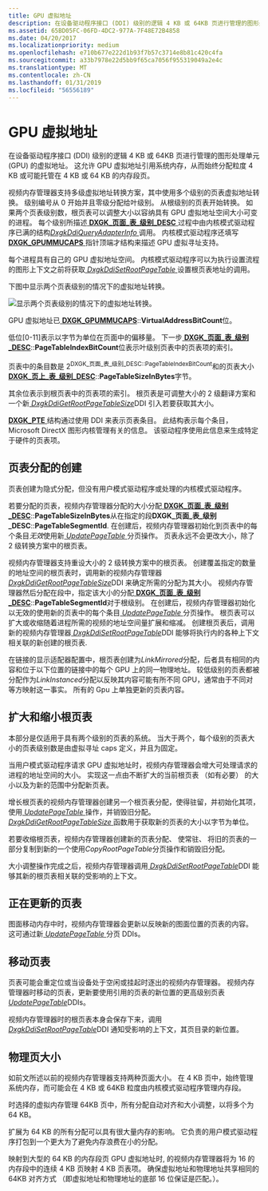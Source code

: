 ```yaml
---
title: GPU 虚拟地址
description: 在设备驱动程序接口 (DDI) 级别的逻辑 4 KB 或 64KB 页进行管理的图形处理单元 (GPU) 的虚拟地址。
ms.assetid: 65BD05FC-06FD-4DC2-977A-7F48E72B4858
ms.date: 04/20/2017
ms.localizationpriority: medium
ms.openlocfilehash: e710b677e222d1b93f7b57c3714e8b81c420c4fa
ms.sourcegitcommit: a33b7978e22d5bb9f65ca7056f955319049a2e4c
ms.translationtype: MT
ms.contentlocale: zh-CN
ms.lasthandoff: 01/31/2019
ms.locfileid: "56556189"
---
```

# <a name="gpu-virtual-address"></a>GPU 虚拟地址


在设备驱动程序接口 (DDI) 级别的逻辑 4 KB 或 64KB 页进行管理的图形处理单元 (GPU) 的虚拟地址。 这允许 GPU 虚拟地址引用系统内存，从而始终分配粒度 4 KB 或可能托管在 4 KB 或 64 KB 的内存段页。

视频内存管理器支持多级虚拟地址转换方案，其中使用多个级别的页表虚拟地址转换。 级别编号从 0 开始并且零级分配给叶级别。 从根级别的页表开始转换。 如果两个页表级别数，根页表可以调整大小以容纳具有 GPU 虚拟地址空间大小可变的进程。 每个级别所描述[ **DXGK\_页面\_表\_级别\_DESC** ](https://msdn.microsoft.com/library/windows/hardware/dn906832) 过程中由内核模式驱动程序已满的结构[*DxgkDdiQueryAdapterInfo* ](https://msdn.microsoft.com/library/windows/hardware/ff559746)调用。 内核模式驱动程序还填写[ **DXGK\_GPUMMUCAPS** ](https://msdn.microsoft.com/library/windows/hardware/dn906348)指针顶端才结构来描述 GPU 虚拟寻址支持。

每个进程具有自己的 GPU 虚拟地址空间。 内核模式驱动程序可以为执行设置流程的图形上下文之前将获取[ *DxgkDdiSetRootPageTable* ](https://msdn.microsoft.com/library/windows/hardware/dn906342)设置根页表地址的调用。

下图中显示两个页表级别的情况下的虚拟地址转换。

![显示两个页表级别的情况下的虚拟地址转换。](images/gpu-virtual-address.1.png)

GPU 虚拟地址已[ **DXGK\_GPUMMUCAPS**](https://msdn.microsoft.com/library/windows/hardware/dn906348)::**VirtualAddressBitCount**位。

低位\[0-11\]表示以字节为单位在页面中的偏移量。 下一步[ **DXGK\_页面\_表\_级别\_DESC**](https://msdn.microsoft.com/library/windows/hardware/dn906832)::**PageTableIndexBitCount**位表示叶级别页表中的页表项的索引。

页表中的条目数是 2<sup>DXGK\_页面\_表\_级别\_DESC::PageTableIndexBitCount</sup>和的页表大小[ **DXGK\_页上\_表\_级别\_DESC**](https://msdn.microsoft.com/library/windows/hardware/dn906832)::**PageTableSizeInBytes**字节。

其余位表示到根页表中的页表项的索引。 根页表是可调整大小的 2 级翻译方案和一个新[ *DxgkDdiGetRootPageTableSize*](https://msdn.microsoft.com/library/windows/hardware/dn906339)DDI 引入若要获取其大小。

[ **DXGK\_PTE** ](https://msdn.microsoft.com/library/windows/hardware/ff562008)结构通过使用 DDI 来表示页表条目。 此结构表示每个条目，Microsoft DirectX 图形内核管理有关的信息。 该驱动程序使用此信息来生成特定于硬件的页表项。

## <a name="span-idcreationofpagetableallocationsspanspan-idcreationofpagetableallocationsspanspan-idcreationofpagetableallocationsspancreation-of-page-table-allocations"></a><span id="Creation_of_page_table_allocations"></span><span id="creation_of_page_table_allocations"></span><span id="CREATION_OF_PAGE_TABLE_ALLOCATIONS"></span>页表分配的创建


页表创建为隐式分配，但没有用户模式驱动程序或处理的内核模式驱动程序。

若要分配的页表，视频内存管理器分配的大小分配[ **DXGK\_页面\_表\_级别\_DESC**](https://msdn.microsoft.com/library/windows/hardware/dn906832)::**PageTableSizeInBytes**从在指定的段**DXGK\_页面\_表\_级别\_DESC**::**PageTableSegmentId**. 在创建后，视频内存管理器初始化到页表中的每个条目*无效*使用新[ *UpdatePageTable* ](https://msdn.microsoft.com/library/windows/hardware/ff560815)分页操作。 页表永远不会更改大小，除了 2 级转换方案中的根页表。

视频内存管理器支持重设大小的 2 级转换方案中的根页表。 创建覆盖指定的数量的地址空间的根页表时，调用新的视频内存管理器[ *DxgkDdiGetRootPageTableSize*](https://msdn.microsoft.com/library/windows/hardware/dn906339)DDI 来确定所需的分配为其大小。 视频内存管理器然后分配在段中，指定该大小的分配[ **DXGK\_页面\_表\_级别\_DESC**](https://msdn.microsoft.com/library/windows/hardware/dn906832)::**PageTableSegmentId**对于根级别。 在创建后，视频内存管理器初始化以无效的使用新的页表中的每个条目[ *UpdatePageTable* ](https://msdn.microsoft.com/library/windows/hardware/ff560815)分页操作。 根页表可以扩大或收缩随着进程所需的视频的地址空间量扩展和缩减。 创建根页表后，调用新的视频内存管理器[ *DxgkDdiSetRootPageTable*](https://msdn.microsoft.com/library/windows/hardware/dn906342)DDI 能够将执行内的各种上下文相关联的新创建的根页表.

在链接的显示适配器配置中，根页表创建为*LinkMirrored*分配，后者具有相同的内容和位于以下位置的链接中的每个 GPU 上的同一物理地址。 较低级别的页表都被分配作为*LinkInstanced*分配以反映其内容可能有所不同 GPU，通常由于不同对等方映射这一事实。 所有的 Gpu 上单独更新的页表内容。

## <a name="span-idgrowingandshrinkingarootpagetablespanspan-idgrowingandshrinkingarootpagetablespanspan-idgrowingandshrinkingarootpagetablespangrowing-and-shrinking-a-root-page-table"></a><span id="Growing_and_shrinking_a_root_page_table"></span><span id="growing_and_shrinking_a_root_page_table"></span><span id="GROWING_AND_SHRINKING_A_ROOT_PAGE_TABLE"></span>扩大和缩小根页表


本部分是仅适用于具有两个级别的页表的系统。 当大于两个，每个级别的页表大小的页表级别数是由虚拟寻址 caps 定义，并且为固定。

当用户模式驱动程序请求 GPU 虚拟地址时，视频内存管理器会增大可处理请求的进程的地址空间的大小。 实现这一点由不断扩大的当前根页表 （如有必要） 的大小以及为新的范围中分配新页表。

增长根页表的视频内存管理器创建另一个根页表分配，使得驻留，并初始化其项，使用[ *UpdatePageTable* ](https://msdn.microsoft.com/library/windows/hardware/ff560815)操作，并销毁旧分配。 [ *DxgkDdiGetRootPageTableSize* ](https://msdn.microsoft.com/library/windows/hardware/dn906339)函数用于获取新的页表的大小以字节为单位。

若要收缩根页表，视频内存管理器创建新的页表分配、 使常驻、 将旧的页表的一部分复制到新的一个使用*CopyRootPageTable*分页操作和销毁旧分配。

大小调整操作完成之后，视频内存管理器调用[ *DxgkDdiSetRootPageTable*](https://msdn.microsoft.com/library/windows/hardware/dn906342)DDI 能够其新的根页表相关联的受影响的上下文。

## <a name="span-idupdatingpagetablespanspan-idupdatingpagetablespanspan-idupdatingpagetablespanupdating-page-table"></a><span id="Updating_page_table"></span><span id="updating_page_table"></span><span id="UPDATING_PAGE_TABLE"></span>正在更新的页表


图面移动内存中时，视频内存管理器会更新以反映新的图面位置的页表的内容。 这可通过新[ *UpdatePageTable* ](https://msdn.microsoft.com/library/windows/hardware/ff560815)分页 DDIs。

## <a name="span-idmovingapagetablespanspan-idmovingapagetablespanspan-idmovingapagetablespanmoving-a-page-table"></a><span id="Moving_a_page_table"></span><span id="moving_a_page_table"></span><span id="MOVING_A_PAGE_TABLE"></span>移动页表


页表可能会重定位或当设备处于空闲或挂起时逐出的视频内存管理器。 视频内存管理器时移动的页表，更新要使用引用的页表的新位置的更高级别页表[ *UpdatePageTable*](https://msdn.microsoft.com/library/windows/hardware/ff560815)DDIs。

视频内存管理器时的根页表本身会保存下来，调用[ *DxgkDdiSetRootPageTable*](https://msdn.microsoft.com/library/windows/hardware/dn906342)DDI 通知受影响的上下文，其页目录的新位置。

## <a name="span-idphysicalpagesizespanspan-idphysicalpagesizespanspan-idphysicalpagesizespanphysical-page-size"></a><span id="Physical_page_size"></span><span id="physical_page_size"></span><span id="PHYSICAL_PAGE_SIZE"></span>物理页大小


如前文所述以前的视频内存管理器支持两种页面大小。 在 4 KB 页中，始终管理系统内存，而可能会在 4 KB 或 64KB 粒度由内核模式驱动程序管理内存段。

时选择的虚拟内存管理 64KB 页中，所有分配自动对齐和大小调整，以将多个为 64 KB。

扩展为 64 KB 的所有分配可以具有很大量内存的影响。 它负责的用户模式驱动程序打包到一个更大为了避免内存浪费在小的分配。

映射到大型的 64 KB 的内存段页 GPU 虚拟地址时, 的视频内存管理器将为 16 的内存段中的连续 4 KB 页映射 4 KB 页表项。 确保虚拟地址和物理地址共享相同的 64KB 对齐方式 （即虚拟地址和物理地址的底部 16 位保证是匹配。）。

 

 





